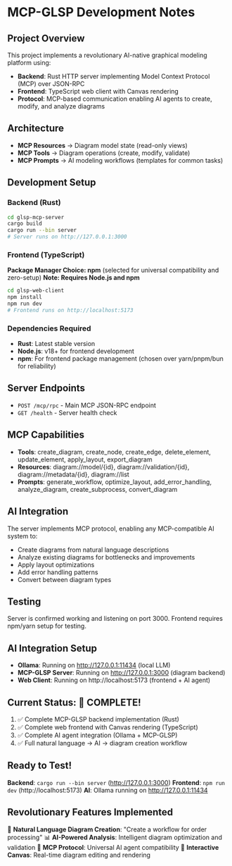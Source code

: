 # MCP-GLSP Development Notes

## Project Overview
This project implements a revolutionary AI-native graphical modeling platform using:
- **Backend**: Rust HTTP server implementing Model Context Protocol (MCP) over JSON-RPC
- **Frontend**: TypeScript web client with Canvas rendering
- **Protocol**: MCP-based communication enabling AI agents to create, modify, and analyze diagrams

## Architecture
- **MCP Resources** → Diagram model state (read-only views)
- **MCP Tools** → Diagram operations (create, modify, validate)  
- **MCP Prompts** → AI modeling workflows (templates for common tasks)

## Development Setup

### Backend (Rust)
```bash
cd glsp-mcp-server
cargo build
cargo run --bin server
# Server runs on http://127.0.0.1:3000
```

### Frontend (TypeScript)
**Package Manager Choice: npm** (selected for universal compatibility and zero-setup)
**Note: Requires Node.js and npm**
```bash
cd glsp-web-client
npm install
npm run dev
# Frontend runs on http://localhost:5173
```

### Dependencies Required
- **Rust**: Latest stable version
- **Node.js**: v18+ for frontend development
- **npm**: For frontend package management (chosen over yarn/pnpm/bun for reliability)

## Server Endpoints
- `POST /mcp/rpc` - Main MCP JSON-RPC endpoint
- `GET /health` - Server health check

## MCP Capabilities
- **Tools**: create_diagram, create_node, create_edge, delete_element, update_element, apply_layout, export_diagram
- **Resources**: diagram://model/{id}, diagram://validation/{id}, diagram://metadata/{id}, diagram://list
- **Prompts**: generate_workflow, optimize_layout, add_error_handling, analyze_diagram, create_subprocess, convert_diagram

## AI Integration
The server implements MCP protocol, enabling any MCP-compatible AI system to:
- Create diagrams from natural language descriptions
- Analyze existing diagrams for bottlenecks and improvements
- Apply layout optimizations
- Add error handling patterns
- Convert between diagram types

## Testing
Server is confirmed working and listening on port 3000. Frontend requires npm/yarn setup for testing.

## AI Integration Setup
- **Ollama**: Running on http://127.0.0.1:11434 (local LLM)
- **MCP-GLSP Server**: Running on http://127.0.0.1:3000 (diagram backend)
- **Web Client**: Running on http://localhost:5173 (frontend + AI agent)

## Current Status: 🎉 COMPLETE! 
1. ✅ Complete MCP-GLSP backend implementation (Rust)
2. ✅ Complete web frontend with Canvas rendering (TypeScript)
3. ✅ Complete AI agent integration (Ollama + MCP-GLSP)
4. ✅ Full natural language → AI → diagram creation workflow

## Ready to Test!
**Backend**: `cargo run --bin server` (http://127.0.0.1:3000)
**Frontend**: `npm run dev` (http://localhost:5173)
**AI**: Ollama running on http://127.0.0.1:11434

## Revolutionary Features Implemented
🤖 **Natural Language Diagram Creation**: "Create a workflow for order processing"
📊 **AI-Powered Analysis**: Intelligent diagram optimization and validation
🔧 **MCP Protocol**: Universal AI agent compatibility
🎨 **Interactive Canvas**: Real-time diagram editing and rendering